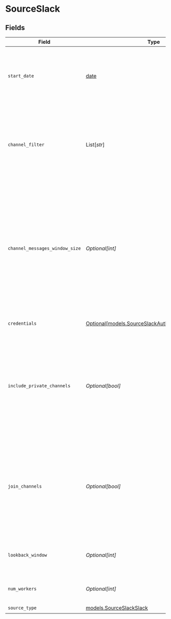 # SourceSlack


## Fields

| Field                                                                                                                                                                                                                            | Type                                                                                                                                                                                                                             | Required                                                                                                                                                                                                                         | Description                                                                                                                                                                                                                      | Example                                                                                                                                                                                                                          |
| -------------------------------------------------------------------------------------------------------------------------------------------------------------------------------------------------------------------------------- | -------------------------------------------------------------------------------------------------------------------------------------------------------------------------------------------------------------------------------- | -------------------------------------------------------------------------------------------------------------------------------------------------------------------------------------------------------------------------------- | -------------------------------------------------------------------------------------------------------------------------------------------------------------------------------------------------------------------------------- | -------------------------------------------------------------------------------------------------------------------------------------------------------------------------------------------------------------------------------- |
| `start_date`                                                                                                                                                                                                                     | [date](https://docs.python.org/3/library/datetime.html#date-objects)                                                                                                                                                             | :heavy_check_mark:                                                                                                                                                                                                               | UTC date and time in the format 2017-01-25T00:00:00Z. Any data before this date will not be replicated.                                                                                                                          | 2017-01-25T00:00:00Z                                                                                                                                                                                                             |
| `channel_filter`                                                                                                                                                                                                                 | List[*str*]                                                                                                                                                                                                                      | :heavy_minus_sign:                                                                                                                                                                                                               | A channel name list (without leading '#' char) which limit the channels from which you'd like to sync. Empty list means no filter.                                                                                               | channel_one                                                                                                                                                                                                                      |
| `channel_messages_window_size`                                                                                                                                                                                                   | *Optional[int]*                                                                                                                                                                                                                  | :heavy_minus_sign:                                                                                                                                                                                                               | The size (in days) of the date window that will be used while syncing data from the channel messages stream. A smaller window will allow for greater parallelization when syncing records, but can lead to rate limiting errors. | 30                                                                                                                                                                                                                               |
| `credentials`                                                                                                                                                                                                                    | [Optional[models.SourceSlackAuthenticationMechanism]](../models/sourceslackauthenticationmechanism.md)                                                                                                                           | :heavy_minus_sign:                                                                                                                                                                                                               | Choose how to authenticate into Slack                                                                                                                                                                                            |                                                                                                                                                                                                                                  |
| `include_private_channels`                                                                                                                                                                                                       | *Optional[bool]*                                                                                                                                                                                                                 | :heavy_minus_sign:                                                                                                                                                                                                               | Whether to read information from private channels that the bot is already in.  If false, only public channels will be read.  If true, the bot must be manually added to private channels.                                        |                                                                                                                                                                                                                                  |
| `join_channels`                                                                                                                                                                                                                  | *Optional[bool]*                                                                                                                                                                                                                 | :heavy_minus_sign:                                                                                                                                                                                                               | Whether to join all channels or to sync data only from channels the bot is already in.  If false, you'll need to manually add the bot to all the channels from which you'd like to sync messages.                                |                                                                                                                                                                                                                                  |
| `lookback_window`                                                                                                                                                                                                                | *Optional[int]*                                                                                                                                                                                                                  | :heavy_minus_sign:                                                                                                                                                                                                               | How far into the past to look for messages in threads, default is 0 days                                                                                                                                                         | 7                                                                                                                                                                                                                                |
| `num_workers`                                                                                                                                                                                                                    | *Optional[int]*                                                                                                                                                                                                                  | :heavy_minus_sign:                                                                                                                                                                                                               | The number of worker threads to use for the sync.                                                                                                                                                                                | 2                                                                                                                                                                                                                                |
| `source_type`                                                                                                                                                                                                                    | [models.SourceSlackSlack](../models/sourceslackslack.md)                                                                                                                                                                         | :heavy_check_mark:                                                                                                                                                                                                               | N/A                                                                                                                                                                                                                              |                                                                                                                                                                                                                                  |